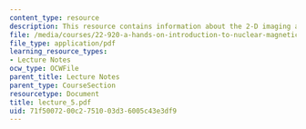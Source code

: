 ```yaml
---
content_type: resource
description: This resource contains information about the 2-D imaging and slice selection.
file: /media/courses/22-920-a-hands-on-introduction-to-nuclear-magnetic-resonance-january-iap-1997/71f5007200c2751003d36005c43e3df9_lecture_5.pdf
file_type: application/pdf
learning_resource_types:
- Lecture Notes
ocw_type: OCWFile
parent_title: Lecture Notes
parent_type: CourseSection
resourcetype: Document
title: lecture_5.pdf
uid: 71f50072-00c2-7510-03d3-6005c43e3df9
---
```

